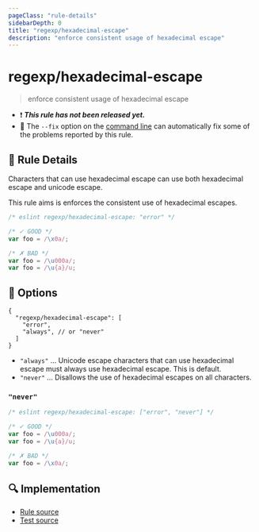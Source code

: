```yaml
---
pageClass: "rule-details"
sidebarDepth: 0
title: "regexp/hexadecimal-escape"
description: "enforce consistent usage of hexadecimal escape"
---
```

# regexp/hexadecimal-escape

> enforce consistent usage of hexadecimal escape

- :exclamation: <badge text="This rule has not been released yet." vertical="middle" type="error"> ***This rule has not been released yet.*** </badge>
- :wrench: The `--fix` option on the [command line](https://eslint.org/docs/user-guide/command-line-interface#fixing-problems) can automatically fix some of the problems reported by this rule.

## :book: Rule Details

Characters that can use hexadecimal escape can use both hexadecimal escape and unicode escape.

This rule aims is enforces the consistent use of hexadecimal escapes.

<eslint-code-block fix>

```js
/* eslint regexp/hexadecimal-escape: "error" */

/* ✓ GOOD */
var foo = /\x0a/;

/* ✗ BAD */
var foo = /\u000a/;
var foo = /\u{a}/u;
```

</eslint-code-block>

## :wrench: Options

```json5
{
  "regexp/hexadecimal-escape": [
    "error", 
    "always", // or "never"
  ]
}
```

- `"always"` ... Unicode escape characters that can use hexadecimal escape must always use hexadecimal escape. This is default.
- `"never"` ... Disallows the use of hexadecimal escapes on all characters.

### `"never"`

<eslint-code-block fix>

```js
/* eslint regexp/hexadecimal-escape: ["error", "never"] */

/* ✓ GOOD */
var foo = /\u000a/;
var foo = /\u{a}/u;

/* ✗ BAD */
var foo = /\x0a/;
```

</eslint-code-block>

## :mag: Implementation

- [Rule source](https://github.com/ota-meshi/eslint-plugin-regexp/blob/master/lib/rules/hexadecimal-escape.ts)
- [Test source](https://github.com/ota-meshi/eslint-plugin-regexp/blob/master/tests/lib/rules/hexadecimal-escape.ts)
